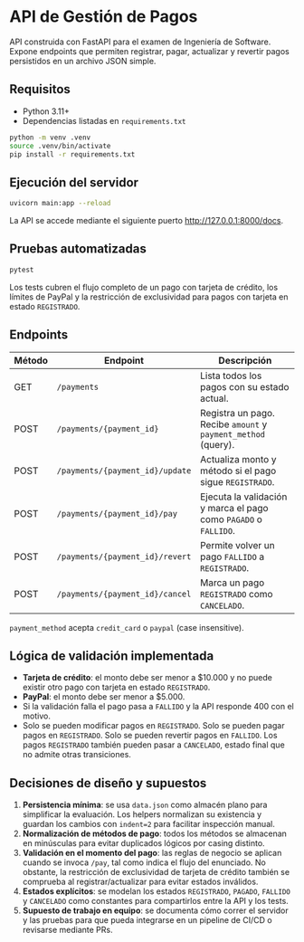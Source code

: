 # API de Gestión de Pagos

API construida con FastAPI para el examen de Ingeniería de Software. Expone endpoints que permiten registrar, pagar, actualizar y revertir pagos persistidos en un archivo JSON simple.

## Requisitos

- Python 3.11+
- Dependencias listadas en `requirements.txt`

```bash
python -m venv .venv
source .venv/bin/activate
pip install -r requirements.txt
```

## Ejecución del servidor

```bash
uvicorn main:app --reload
```
La API se accede mediante el siguiente puerto http://127.0.0.1:8000/docs.

## Pruebas automatizadas

```bash
pytest
```

Los tests cubren el flujo completo de un pago con tarjeta de crédito, los límites de PayPal y la restricción de exclusividad para pagos con tarjeta en estado `REGISTRADO`.

## Endpoints

| Método | Endpoint | Descripción |
| --- | --- | --- |
| GET | `/payments` | Lista todos los pagos con su estado actual. |
| POST | `/payments/{payment_id}` | Registra un pago. Recibe `amount` y `payment_method` (query). |
| POST | `/payments/{payment_id}/update` | Actualiza monto y método si el pago sigue `REGISTRADO`. |
| POST | `/payments/{payment_id}/pay` | Ejecuta la validación y marca el pago como `PAGADO` o `FALLIDO`. |
| POST | `/payments/{payment_id}/revert` | Permite volver un pago `FALLIDO` a `REGISTRADO`. |
| POST | `/payments/{payment_id}/cancel` | Marca un pago `REGISTRADO` como `CANCELADO`. |

`payment_method` acepta `credit_card` o `paypal` (case insensitive).

## Lógica de validación implementada

- **Tarjeta de crédito**: el monto debe ser menor a $10.000 y no puede existir otro pago con tarjeta en estado `REGISTRADO`.
- **PayPal**: el monto debe ser menor a $5.000.
- Si la validación falla el pago pasa a `FALLIDO` y la API responde 400 con el motivo.
- Solo se pueden modificar pagos en `REGISTRADO`. Solo se pueden pagar pagos en `REGISTRADO`. Solo se pueden revertir pagos en `FALLIDO`. Los pagos `REGISTRADO` también pueden pasar a `CANCELADO`, estado final que no admite otras transiciones.

## Decisiones de diseño y supuestos

1. **Persistencia mínima**: se usa `data.json` como almacén plano para simplificar la evaluación. Los helpers normalizan su existencia y guardan los cambios con `indent=2` para facilitar inspección manual.
2. **Normalización de métodos de pago**: todos los métodos se almacenan en minúsculas para evitar duplicados lógicos por casing distinto.
3. **Validación en el momento del pago**: las reglas de negocio se aplican cuando se invoca `/pay`, tal como indica el flujo del enunciado. No obstante, la restricción de exclusividad de tarjeta de crédito también se comprueba al registrar/actualizar para evitar estados inválidos.
4. **Estados explícitos**: se modelan los estados `REGISTRADO`, `PAGADO`, `FALLIDO` y `CANCELADO` como constantes para compartirlos entre la API y los tests.
5. **Supuesto de trabajo en equipo**: se documenta cómo correr el servidor y las pruebas para que pueda integrarse en un pipeline de CI/CD o revisarse mediante PRs.

